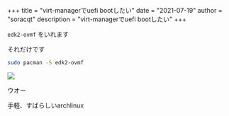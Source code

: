 +++
title = "virt-managerでuefi bootしたい"
date = "2021-07-19"
author = "soracqt"
description = "virt-managerでuefi bootしたい"
+++

`edk2-ovmf` をいれます

それだけです

```bash
sudo pacman -S edk2-ovmf
```

![](https://github.com/soracqt/soracqt.github.io/raw/gh-pages/img/2021-07-19_22-15.png)

ウオー

手軽、すばらしいarchlinux
